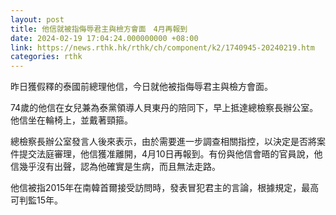 ```yaml
---
layout: post
title: 他信就被指侮辱君主與檢方會面　4月再報到
date: 2024-02-19 17:04:24.000000000 +08:00
link: https://news.rthk.hk/rthk/ch/component/k2/1740945-20240219.htm
categories: rthk
---
```


昨日獲假釋的泰國前總理他信，今日就他被指侮辱君主與檢方會面。

74歲的他信在女兒兼為泰黨領導人貝東丹的陪同下，早上抵達總檢察長辦公室。他信坐在輪椅上，並戴著頸箍。

總檢察長辦公室發言人後來表示，由於需要進一步調查相關指控，以決定是否將案件提交法庭審理，他信獲准離開，4月10日再報到。有份與他信會晤的官員說，他信幾乎沒有出聲，認為他確實是生病，而且無法走路。

他信被指2015年在南韓首爾接受訪問時，發表冒犯君主的言論，根據規定，最高可判監15年。
